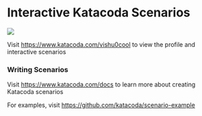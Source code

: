 # Interactive Katacoda Scenarios

[![](http://shields.katacoda.com/katacoda/vishu0cool/count.svg)](https://www.katacoda.com/vishu0cool "Get your profile on Katacoda.com")

Visit https://www.katacoda.com/vishu0cool to view the profile and interactive scenarios

### Writing Scenarios
Visit https://www.katacoda.com/docs to learn more about creating Katacoda scenarios

For examples, visit https://github.com/katacoda/scenario-example
